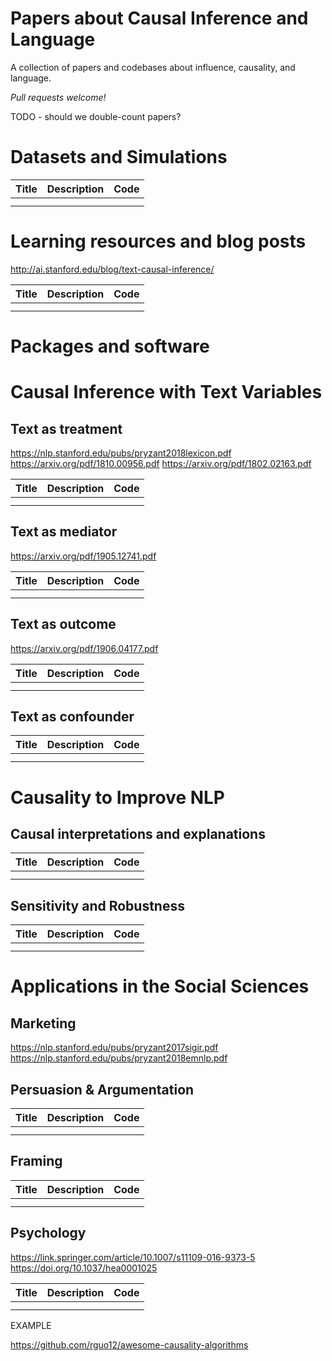# Papers about Causal Inference and Language

A collection of papers and codebases about influence, causality, and language. 

_Pull requests welcome!_

TODO - should we double-count papers? 


# Datasets and Simulations

| Title | Description | Code |
|-------|-------------|------|
|       |             |      |
|       |             |      |

# Learning resources and blog posts

http://ai.stanford.edu/blog/text-causal-inference/

| Title | Description | Code |
|-------|-------------|------|
|       |             |      |
|       |             |      |

# Packages and software


# Causal  Inference with Text Variables

## Text as treatment

https://nlp.stanford.edu/pubs/pryzant2018lexicon.pdf
https://arxiv.org/pdf/1810.00956.pdf
https://arxiv.org/pdf/1802.02163.pdf


| Title | Description | Code |
|-------|-------------|------|
|       |             |      |
|       |             |      |

## Text as mediator

https://arxiv.org/pdf/1905.12741.pdf

| Title | Description | Code |
|-------|-------------|------|
|       |             |      |
|       |             |      |

## Text as outcome

https://arxiv.org/pdf/1906.04177.pdf

| Title | Description | Code |
|-------|-------------|------|
|       |             |      |
|       |             |      |

## Text as confounder

| Title | Description | Code |
|-------|-------------|------|
|       |             |      |
|       |             |      |


# Causality to Improve NLP

## Causal interpretations and explanations 

| Title | Description | Code |
|-------|-------------|------|
|       |             |      |
|       |             |      |

## Sensitivity and Robustness

| Title | Description | Code |
|-------|-------------|------|
|       |             |      |
|       |             |      |


# Applications in the Social Sciences

## Marketing 

https://nlp.stanford.edu/pubs/pryzant2017sigir.pdf
https://nlp.stanford.edu/pubs/pryzant2018emnlp.pdf


## Persuasion & Argumentation

| Title | Description | Code |
|-------|-------------|------|
|       |             |      |
|       |             |      |

## Framing 

| Title | Description | Code |
|-------|-------------|------|
|       |             |      |
|       |             |      |

## Psychology

https://link.springer.com/article/10.1007/s11109-016-9373-5
https://doi.org/10.1037/hea0001025

| Title | Description | Code |
|-------|-------------|------|
|       |             |      |
|       |             |      |



EXAMPLE

https://github.com/rguo12/awesome-causality-algorithms
